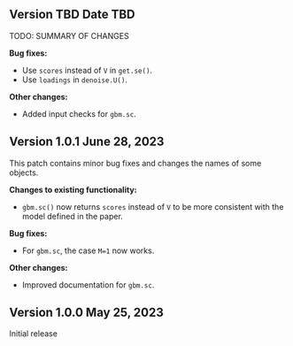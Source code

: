 ## Version TBD Date TBD 

TODO: SUMMARY OF CHANGES

**Bug fixes:**

   * Use `scores` instead of `V` in `get.se()`. 
   * Use `loadings` in `denoise.U()`. 

**Other changes:**

   * Added input checks for `gbm.sc`. 

## Version 1.0.1 June 28, 2023

This patch contains minor bug fixes and changes the names of some objects. 

**Changes to existing functionality:**

   * `gbm.sc()` now returns `scores` instead of `V` to be more consistent with the model defined in the paper.

**Bug fixes:**

   * For `gbm.sc`, the case `M=1` now works. 

**Other changes:**

   * Improved documentation for `gbm.sc`. 

## Version 1.0.0 May 25, 2023

Initial release 
